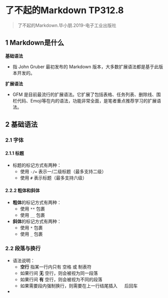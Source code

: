 # 了不起的Markdown TP312.8

> 了不起的Markdown.毕小朋.2019-电子工业出版社

## 1  Markdown是什么

**基础语法**
- 指 John Gruber 最初发布的 Markdown 版本，大多数扩展语法都是基于此版本开发的。

**扩展语法**
- GFM 是目前最流行的扩展语法。它扩展了包括表格、任务列表、删除线、围栏代码、Emoji等在内的语法，功能非常全面，是笔者重点推荐学习的扩展语法。


## 2  基础语法

### 2.1  字体

#### 2.1.1  标题
- 标题的标记方式有两种：
	- 使用 `-/=` 表示一/二级标题（最多支持二级）
	- 使用 `#` 表示标题（最多支持六级）

#### 2.2.2  粗体和斜体
- **粗体**的标记方式有两种：
	- 使用 `**` 包裹
	- 使用 `__` 包裹
- **斜体**的标记方式有两种：
	- 使用 `*` 包裹
	- 使用 `_` 包裹

### 2.2  段落与换行
- 语法说明：
	- **空行** 指某一行内只有 空格 或 制表符
	- 如果行间 **无** 空行，则会被视为同一段落
	- 如果行间 **有** 空行，则会被视为不同的段落
	- 如果需要段内强制换行，则需要在上一行结尾插入 `  ` 后回车
- 